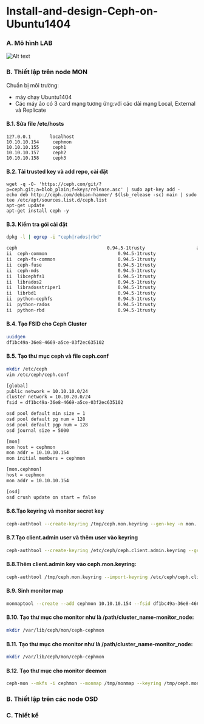 # Install-and-design-Ceph-on-Ubuntu1404

### A. Mô hình LAB
![Alt text](http://i.imgur.com/Cu50qBU.png)
### B. Thiết lập trên node MON
Chuẩn bị môi trường:
- máy chạy Ubuntu1404
- Các máy ảo có 3 card mạng tương ứng:với các dải mạng Local, External và Replicate

#### B.1. Sửa file /etc/hosts
    127.0.0.1       localhost
    10.10.10.154     cephmon
    10.10.10.155     ceph1
    10.10.10.157     ceph2
    10.10.10.158     ceph3
    
#### B.2. Tải trusted key và add repo, cài đặt
    wget -q -O- 'https://ceph.com/git/?p=ceph.git;a=blob_plain;f=keys/release.asc' | sudo apt-key add -
    echo deb http://ceph.com/debian-hammer/ $(lsb_release -sc) main | sudo tee /etc/apt/sources.list.d/ceph.list
	apt-get update
	apt-get install ceph -y
	
#### B.3. Kiểm tra gói cài đặt
```sh
dpkg -l | egrep -i "ceph|rados|rbd"
```
```sh
ceph                                 0.94.5-1trusty                   amd64        distributed storage and file system
ii  ceph-common                          0.94.5-1trusty                   amd64        common utilities to mount and interact with a ceph storage cluster
ii  ceph-fs-common                       0.94.5-1trusty                   amd64        common utilities to mount and interact with a ceph file system
ii  ceph-fuse                            0.94.5-1trusty                   amd64        FUSE-based client for the Ceph distributed file system
ii  ceph-mds                             0.94.5-1trusty                   amd64        metadata server for the ceph distributed file system
ii  libcephfs1                           0.94.5-1trusty                   amd64        Ceph distributed file system client library
ii  librados2                            0.94.5-1trusty                   amd64        RADOS distributed object store client library
ii  libradosstriper1                     0.94.5-1trusty                   amd64        RADOS striping interface
ii  librbd1                              0.94.5-1trusty                   amd64        RADOS block device client library
ii  python-cephfs                        0.94.5-1trusty                   amd64        Python libraries for the Ceph libcephfs library
ii  python-rados                         0.94.5-1trusty                   amd64        Python libraries for the Ceph librados library
ii  python-rbd                           0.94.5-1trusty                   amd64        Python libraries for the Ceph librbd library
```
#### B.4. Tạo FSID cho Ceph Cluster
```sh
uuidgen
df1bc49a-36e8-4669-a5ce-03f2ec635102
```
#### B.5. Tạo thư mục ceph và file ceph.conf 
```sh
mkdir /etc/ceph
vim /etc/ceph/ceph.conf
```
```sh
[global]
public network = 10.10.10.0/24
cluster network = 10.10.20.0/24
fsid = df1bc49a-36e8-4669-a5ce-03f2ec635102

osd pool default min size = 1
osd pool default pg num = 128
osd pool default pgp num = 128
osd journal size = 5000

[mon]
mon host = cephmon
mon addr = 10.10.10.154
mon initial members = cephmon

[mon.cephmon]
host = cephmon
mon addr = 10.10.10.154

[osd]
osd crush update on start = false
```
#### B.6.Tạo keyring và monitor secret key
```sh
ceph-authtool --create-keyring /tmp/ceph.mon.keyring --gen-key -n mon. --cap mon 'allow *'
```
#### B.7.Tạo client.admin user và thêm user vào keyring
```sh
ceph-authtool --create-keyring /etc/ceph/ceph.client.admin.keyring --gen-key -n client.admin --set-uid=0 --cap mon 'allow *' --cap osd 'allow *' --cap mds 'allow'
```
#### B.8.Thêm client.admin key vào ceph.mon.keyring:
```sh
ceph-authtool /tmp/ceph.mon.keyring --import-keyring /etc/ceph/ceph.client.admin.keyring
```
#### B.9. Sinh monitor map 
```sh
monmaptool --create --add cephmon 10.10.10.154 --fsid df1bc49a-36e8-4669-a5ce-03f2ec635102 /tmp/monmap
```
#### B.10. Tạo thư mục cho monitor như là /path/cluster_name-monitor_node:
```sh
mkdir /var/lib/ceph/mon/ceph-cephmon
```
#### B.11. Tạo thư mục cho monitor như là /path/cluster_name-monitor_node:
```sh
mkdir /var/lib/ceph/mon/ceph-cephmon
```
#### B.12. Tạo thư mục cho monitor deemon
```sh
ceph-mon --mkfs -i cephmon --monmap /tmp/monmap --keyring /tmp/ceph.mon.keyring
```
### B. Thiết lập trên các node OSD




### C. Thiết kế
